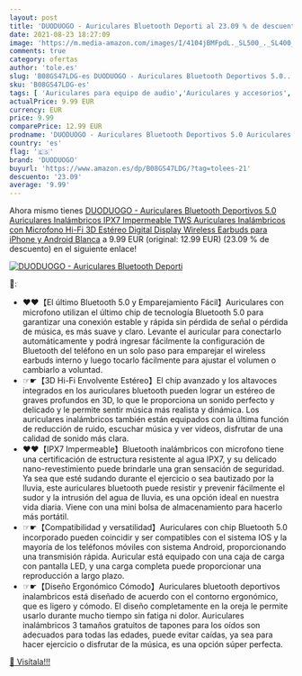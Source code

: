 ```yaml
---
layout: post
title: 'DUODUOGO - Auriculares Bluetooth Deporti al 23.09 % de descuento'
date: 2021-08-23 18:27:09
image: 'https://m.media-amazon.com/images/I/4104jBMFpdL._SL500_._SL400_.jpg'
comments: true
category: ofertas
author: 'tole.es'
slug: 'B08GS47LDG-es DUODUOGO - Auriculares Bluetooth Deportivos 5.0...'
sku: 'B08GS47LDG-es'
tags: [ 'Auriculares para equipo de audio','Auriculares y accesorios','Electrónica','duoduogo','iphone', ]
actualPrice: 9.99 EUR
currency: EUR
price: 9.99
comparePrice: 12.99 EUR
prodname: 'DUODUOGO - Auriculares Bluetooth Deportivos 5.0 Auriculares Inalámbricos IPX7 Impermeable TWS Auriculares Inalámbricos con Microfono Hi-Fi 3D Estéreo Digital Display Wireless Earbuds para iPhone y Android Blanca'
country: 'es'
flag: '🇪🇸'
brand: 'DUODUOGO'
buyurl: 'https://www.amazon.es/dp/B08GS47LDG/?tag=tolees-21'
descuento: '23.09'
average: '9.99'
---
```


Ahora mismo tienes [DUODUOGO - Auriculares Bluetooth Deportivos 5.0 Auriculares Inalámbricos IPX7 Impermeable TWS Auriculares Inalámbricos con Microfono Hi-Fi 3D Estéreo Digital Display Wireless Earbuds para iPhone y Android Blanca](https://www.amazon.es/dp/B08GS47LDG/?tag=tolees-21) a 9.99 EUR (original: 12.99 EUR) (23.09 %  de descuento) en el siguiente enlace!

[![DUODUOGO - Auriculares Bluetooth Deporti](https://m.media-amazon.com/images/I/4104jBMFpdL._SL500_._SL400_.jpg)](https://www.amazon.es/dp/B08GS47LDG/?tag=tolees-21)

🔎:

- ♥♥【El último Bluetooth 5.0 y Emparejamiento Fácil】Auriculares con microfono utilizan el último chip de tecnología Bluetooth 5.0 para garantizar una conexión estable y rápida sin pérdida de señal o pérdida de música, es más suave y claro. Levante el auricular para conectarlo automáticamente y podrá ingresar fácilmente la configuración de Bluetooth del teléfono en un solo paso para emparejar el wireless earbuds interno y luego tocarlo fácilmente para ajustar el volumen o cambiarlo a voluntad.
- ☞☛【3D Hi-Fi Envolvente Estéreo】El chip avanzado y los altavoces integrados en los auriculares bluetooth pueden lograr un estéreo de graves profundos en 3D, lo que le proporciona un sonido perfecto y delicado y le permite sentir música más realista y dinámica. Los auriculares inalámbricos también están equipados con la última función de reducción de ruido, escuchar música y ver videos, disfrutar de una calidad de sonido más clara.
- ♥♥【IPX7 Impermeable】Bluetooth inalámbricos con microfono tiene una certificación de estructura resistente al agua IPX7, y su delicado nano-revestimiento puede brindarle una gran sensación de seguridad. Ya sea que esté sudando durante el ejercicio o sea bautizado por la lluvia, este auriculares bluetooth puede resistir y prevenir fácilmente el sudor y la intrusión del agua de lluvia, es una opción ideal en nuestra vida diaria. Viene con una mini bolsa de almacenamiento para hacerlo más portátil.
- ☞☛【Compatibilidad y versatilidad】Auriculares con chip Bluetooth 5.0 incorporado pueden coincidir y ser compatibles con el sistema IOS y la mayoría de los teléfonos móviles con sistema Android, proporcionando una transmisión rápida. Auricular está equipado con una caja de carga con pantalla LED, y una carga completa puede proporcionar una reproducción a largo plazo.
- ☞☛【Diseño Ergonómico Cómodo】Auriculares bluetooth deportivos inalambricos está diseñado de acuerdo con el contorno ergonómico, que es ligero y cómodo. El diseño completamente en la oreja le permite usarlo durante mucho tiempo sin fatiga ni dolor. Auriculares inalámbricos 3 tamaños gratuitos de tapones para los oídos son adecuados para todas las edades, puede evitar caídas, ya sea para hacer ejercicio o disfrutar de la música, es una opción súper perfecta.

[🛒 Visítala!!!](https://www.amazon.es/dp/B08GS47LDG/?tag=tolees-21)

